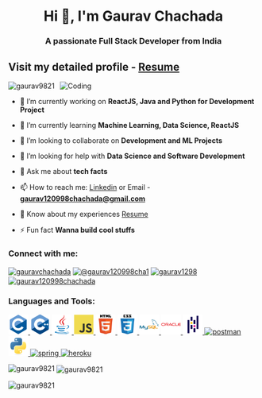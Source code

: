 <h1 align="center">Hi 👋, I'm Gaurav Chachada</h1>
<h3 align="center">A passionate Full Stack Developer from India</h3>
<h2 align = "left">Visit my detailed profile - <a href = "https://drive.google.com/file/d/1wLyi8GnuFm3uVlcuGP374AdNAKgSHr_5/view?usp=sharing">Resume</a></h2>

<img align="right" alt="Coding" width="400" src="https://cdn.dribbble.com/users/1162077/screenshots/3848914/programmer.gif"/>

<p align="left"> <img src="https://komarev.com/ghpvc/?username=gaurav9821&label=Profile%20views&color=0e75b6&style=flat" alt="gaurav9821" /> </p>

- 🔭 I’m currently working on **ReactJS, Java and Python for Development Project**

- 🌱 I’m currently learning **Machine Learning, Data Science, ReactJS**

- 👯 I’m looking to collaborate on **Development and ML Projects**

- 🤝 I’m looking for help with **Data Science and Software Development**

- 💬 Ask me about **tech facts**

- 📫 How to reach me: <a href="https://linkedin.com/in/gauravchachada" target="blank">Linkedin</a> or Email - **gaurav120998chachada@gmail.com** 

- 📄 Know about my experiences <a href = "https://drive.google.com/file/d/1wLyi8GnuFm3uVlcuGP374AdNAKgSHr_5/view?usp=sharing" target="blank">Resume</a>

- ⚡ Fun fact **Wanna build cool stuffs**

<h3 align="left">Connect with me:</h3>
<p align="left">
<a href="https://linkedin.com/in/gauravchachada" target="blank"><img align="center" src="https://raw.githubusercontent.com/rahuldkjain/github-profile-readme-generator/master/src/images/icons/Social/linked-in-alt.svg" alt="gauravchachada" height="30" width="40" /></a>
<a href="https://www.hackerrank.com/@gaurav120998cha1" target="blank"><img align="center" src="https://raw.githubusercontent.com/rahuldkjain/github-profile-readme-generator/master/src/images/icons/Social/hackerrank.svg" alt="@gaurav120998cha1" height="30" width="40" /></a>
<a href="https://www.leetcode.com/gaurav1298" target="blank"><img align="center" src="https://raw.githubusercontent.com/rahuldkjain/github-profile-readme-generator/master/src/images/icons/Social/leet-code.svg" alt="gaurav1298" height="30" width="40" /></a>
<a href="https://auth.geeksforgeeks.org/user/gaurav120998chachada" target="blank"><img align="center" src="https://raw.githubusercontent.com/rahuldkjain/github-profile-readme-generator/master/src/images/icons/Social/geeks-for-geeks.svg" alt="gaurav120998chachada" height="30" width="40" /></a>
</p>

<h3 align="left">Languages and Tools:</h3>
<a href="https://www.cprogramming.com/" target="_blank" rel="noreferrer"> <img src="https://raw.githubusercontent.com/devicons/devicon/master/icons/c/c-original.svg" alt="c" width="40" height="40"/> </a> <a href="https://www.w3schools.com/cpp/" target="_blank" rel="noreferrer"> <img src="https://raw.githubusercontent.com/devicons/devicon/master/icons/cplusplus/cplusplus-original.svg" alt="cplusplus" width="40" height="40"/> </a> <a href="https://www.java.com" target="_blank" rel="noreferrer"> <img src="https://raw.githubusercontent.com/devicons/devicon/master/icons/java/java-original.svg" alt="java" width="40" height="40"/> </a> <a href="https://developer.mozilla.org/en-US/docs/Web/JavaScript" target="_blank" rel="noreferrer"> <img src="https://raw.githubusercontent.com/devicons/devicon/master/icons/javascript/javascript-original.svg" alt="javascript" width="40" height="40"/> </a>  <a href="https://www.w3.org/html/" target="_blank" rel="noreferrer"> <img src="https://raw.githubusercontent.com/devicons/devicon/master/icons/html5/html5-original-wordmark.svg" alt="html5" width="40" height="40"/> </a><a href="https://www.w3schools.com/css/" target="_blank" rel="noreferrer"> <img src="https://raw.githubusercontent.com/devicons/devicon/master/icons/css3/css3-original-wordmark.svg" alt="css3" width="40" height="40"/> </a>  <a href="https://www.mysql.com/" target="_blank" rel="noreferrer"> <img src="https://raw.githubusercontent.com/devicons/devicon/master/icons/mysql/mysql-original-wordmark.svg" alt="mysql" width="40" height="40"/> </a> <a href="https://www.oracle.com/" target="_blank" rel="noreferrer"> <img src="https://raw.githubusercontent.com/devicons/devicon/master/icons/oracle/oracle-original.svg" alt="oracle" width="40" height="40"/> </a> <a href="https://pandas.pydata.org/" target="_blank" rel="noreferrer"> <img src="https://raw.githubusercontent.com/devicons/devicon/2ae2a900d2f041da66e950e4d48052658d850630/icons/pandas/pandas-original.svg" alt="pandas" width="40" height="40"/> </a> <a href="https://postman.com" target="_blank" rel="noreferrer"> <img src="https://www.vectorlogo.zone/logos/getpostman/getpostman-icon.svg" alt="postman" width="40" height="40"/> </a> <a href="https://www.python.org" target="_blank" rel="noreferrer"> <img src="https://raw.githubusercontent.com/devicons/devicon/master/icons/python/python-original.svg" alt="python" width="40" height="40"/> </a> <a href="https://spring.io/" target="_blank" rel="noreferrer"> <img src="https://www.vectorlogo.zone/logos/springio/springio-icon.svg" alt="spring" width="40" height="40"/> </a><a href="https://heroku.com" target="_blank" rel="noreferrer"> <img src="https://www.vectorlogo.zone/logos/heroku/heroku-icon.svg" alt="heroku" width="40" height="40"/> </a> </p>

<p><img align="left" src="https://github-readme-stats.vercel.app/api/top-langs?username=gaurav9821&show_icons=true&locale=en&layout=compact" alt="gaurav9821" /></p>

<p>&nbsp;<img align="center" src="https://github-readme-stats.vercel.app/api?username=gaurav9821&show_icons=true&locale=en" alt="gaurav9821" /></p>

<p><img align="center" src="https://github-readme-streak-stats.herokuapp.com/?user=gaurav9821&" alt="gaurav9821" /></p>
